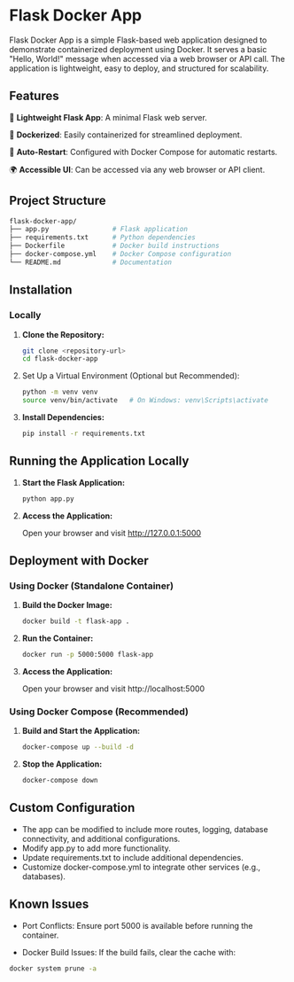 # Flask Docker App

Flask Docker App is a simple Flask-based web application designed to demonstrate containerized deployment using Docker. It serves a basic "Hello, World!" message when accessed via a web browser or API call. The application is lightweight, easy to deploy, and structured for scalability.

## Features
🚀 **Lightweight Flask App**: A minimal Flask web server.

🐳 **Dockerized**: Easily containerized for streamlined deployment.

🔄 **Auto-Restart**: Configured with Docker Compose for automatic restarts.

🌍 **Accessible UI**: Can be accessed via any web browser or API client.

## Project Structure
```bash
flask-docker-app/
├── app.py                # Flask application
├── requirements.txt      # Python dependencies
├── Dockerfile            # Docker build instructions
├── docker-compose.yml    # Docker Compose configuration
└── README.md             # Documentation

```

## Installation
### Locally
   1. **Clone the Repository:**
    
        ```bash
        git clone <repository-url>
        cd flask-docker-app
        ```
    
   2. Set Up a Virtual Environment (Optional but Recommended):
    
        ```bash
        python -m venv venv
        source venv/bin/activate   # On Windows: venv\Scripts\activate
        ```
        
   3. **Install Dependencies:**
    
        ```bash
        pip install -r requirements.txt
        ```
        
## Running the Application Locally
        
        
1. **Start the Flask Application:**
    
    ```bash
    python app.py
    ```
    
2. **Access the Application:**
    
    Open your browser and visit http://127.0.0.1:5000
        
        

## Deployment with Docker

### Using Docker (Standalone Container)

1. **Build the Docker Image:**

     ```bash
    docker build -t flask-app .
    ```
   
2. **Run the Container:**
    ```bash
    docker run -p 5000:5000 flask-app
    ```
3. **Access the Application:**

    Open your browser and visit http://localhost:5000

### Using Docker Compose (Recommended)

1. **Build and Start the Application:**

    ```bash
    docker-compose up --build -d
    ```

2. **Stop the Application:**
    ```bash
    docker-compose down
    ```

## Custom Configuration
- The app can be modified to include more routes, logging, database connectivity, and additional configurations.
- Modify app.py to add more functionality.
- Update requirements.txt to include additional dependencies.
- Customize docker-compose.yml to integrate other services (e.g., databases).

## Known Issues
- Port Conflicts: Ensure port 5000 is available before running the container.

- Docker Build Issues: If the build fails, clear the cache with:

```bash
docker system prune -a
```
